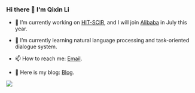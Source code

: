 ### Hi there 👋  I‘m Qixin Li

- 🔭 I’m currently working on [HIT-SCIR](http://ir.hit.edu.cn/), and I will join [Alibaba](https://www.alibabagroup.com/cn/global/home) in July this year.

- 🌱 I’m currently learning natural language processing and task-oriented dialogue system.

- 📫 How to reach me: [Email](mailto:qxli@ir.hit.edu.cn).

- 📝 Here is my blog: [Blog](https://qixinli.github.io/).


<a href="https://QixinLi.github.io/">
  <img align="left" src="https://github-readme-stats.vercel.app/api?username=QixinLi&count_private=true&show_icons=true" />
</a>  

<!--
**QixinLi/QixinLi** is a ✨ _special_ ✨ repository because its `README.md` (this file) appears on your GitHub profile.

Here are some ideas to get you started:

- 🔭 I’m currently working on ...
- 🌱 I’m currently learning ...
- 👯 I’m looking to collaborate on ...
- 🤔 I’m looking for help with ...
- 💬 Ask me about ...
- 📫 How to reach me: ...
- 😄 Pronouns: ...
- ⚡ Fun fact: ...
-->
